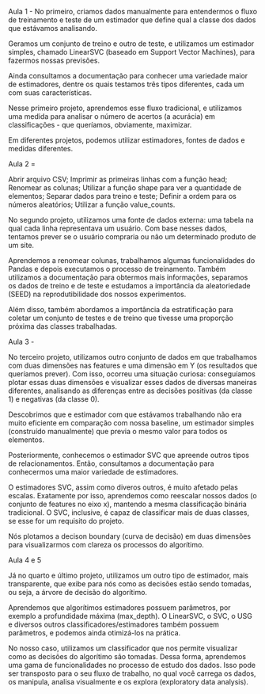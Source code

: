 Aula 1 - 
No primeiro, criamos dados manualmente para entendermos o fluxo de treinamento e teste de um estimador que define qual a classe dos dados que estávamos analisando.

Geramos um conjunto de treino e outro de teste, e utilizamos um estimador simples, chamado LinearSVC (baseado em Support Vector Machines), para fazermos nossas previsões.

Ainda consultamos a documentação para conhecer uma variedade maior de estimadores, dentre os quais testamos três tipos diferentes, cada um com suas características.

Nesse primeiro projeto, aprendemos esse fluxo tradicional, e utilizamos uma medida para analisar o número de acertos (a acurácia) em classificações - que queríamos, obviamente, maximizar.

Em diferentes projetos, podemos utilizar estimadores, fontes de dados e medidas diferentes.

Aula 2 = 

Abrir arquivo CSV;
Imprimir as primeiras linhas com a função head;
Renomear as colunas;
Utilizar a função shape para ver a quantidade de elementos;
Separar dados para treino e teste;
Definir a ordem para os números aleatórios;
Utilizar a função value_counts.

No segundo projeto, utilizamos uma fonte de dados externa: uma tabela na qual cada linha representava um usuário. Com base nesses dados, tentamos prever se o usuário compraria ou não um determinado produto de um site.

Aprendemos a renomear colunas, trabalhamos algumas funcionalidades do Pandas e depois executamos o processo de treinamento. Também utilizamos a documentação para obtermos mais informações, separamos os dados de treino e de teste e estudamos a importância da aleatoriedade (SEED) na reprodutibilidade dos nossos experimentos.

Além disso, também abordamos a importância da estratificação para coletar um conjunto de testes e de treino que tivesse uma proporção próxima das classes trabalhadas.

Aula 3 - 

No terceiro projeto, utilizamos outro conjunto de dados em que trabalhamos com duas dimensões nas features e uma dimensão em Y (os resultados que queríamos prever). Com isso, ocorreu uma situação curiosa: conseguíamos plotar essas duas dimensões e visualizar esses dados de diversas maneiras diferentes, analisando as diferenças entre as decisões positivas (da classe 1) e negativas (da classe 0).

Descobrimos que e estimador com que estávamos trabalhando não era muito eficiente em comparação com nossa baseline, um estimador simples (construído manualmente) que previa o mesmo valor para todos os elementos.

Posteriormente, conhecemos o estimador SVC que apreende outros tipos de relacionamentos. Então, consultamos a documentação para conhecermos uma maior variedade de estimadores.

O estimadores SVC, assim como diveros outros, é muito afetado pelas escalas. Exatamente por isso, aprendemos como reescalar nossos dados (o conjunto de features no eixo x), mantendo a mesma classificação binária tradicional. O SVC, inclusive, é capaz de classificar mais de duas classes, se esse for um requisito do projeto.

Nós plotamos a decison boundary (curva de decisão) em duas dimensões para visualizarmos com clareza os processos do algorítimo.

Aula 4 e 5

Já no quarto e último projeto, utilizamos um outro tipo de estimador, mais transparente, que exibe para nós como as decisões estão sendo tomadas, ou seja, a árvore de decisão do algorítimo.

Aprendemos que algorítimos estimadores possuem parâmetros, por exemplo a profundidade máxima (max_depth). O LinearSVC, o SVC, o USG e diversos outros classificadores/estimadores também possuem parâmetros, e podemos ainda otimizá-los na prática.

No nosso caso, utilizamos um classificador que nos permite visualizar como as decisões do algorítimo são tomadas. Dessa forma, aprendemos uma gama de funcionalidades no processo de estudo dos dados. Isso pode ser transposto para o seu fluxo de trabalho, no qual você carrega os dados, os manipula, analisa visualmente e os explora (exploratory data analysis).


